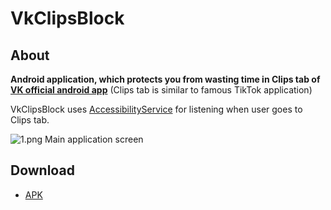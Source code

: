 # VkClipsBlock
## About
**Android application, which protects you from wasting time in Clips tab of [VK official android app](https://play.google.com/store/apps/details?id=com.vkontakte.android)**
(Clips tab is similar to famous TikTok application)

VkClipsBlock uses [AccessibilityService](https://developer.android.com/reference/android/accessibilityservice/AccessibilityService) for listening when user goes to  Clips tab.

![1.png](https://i.postimg.cc/QCFZ73zR/1.png "Main application screen")
Main application screen

## Download
* [APK](https://github.com/kratos23/VkClipsBlock/releases/download/0.1/0.1.apk)
